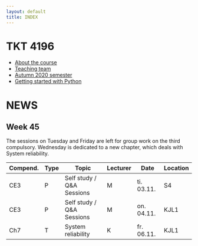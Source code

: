 ```yaml
---
layout: default
title: INDEX
---
```


# TKT 4196

- [About the course](about)
- [Teaching team](team)
- [Autumn 2020 semester](fall2020)
- [Getting started with Python](py_guide)


# NEWS
## Week 45

The sessions on Tuesday and Friday are left for group work on the third compulsory. Wednesday is dedicated to a new chapter, which deals with System reliability.

| Compend. | Type |     Topic                                                 |	Lecturer |	Date       | Location |
|----------|------|-----------------------------------------------------------|----------|-------------|----------|
|  CE3     | P    |  Self study / Q&A Sessions                                |	  M      | ti. 03.11.  |  S4      |
|  CE3     | P    |  Self study / Q&A Sessions                                |   M      | on. 04.11.  |  KJL1    |
|  Ch7     | T    |  System reliability                                       |   K      | fr. 06.11.  |  KJL1    |

